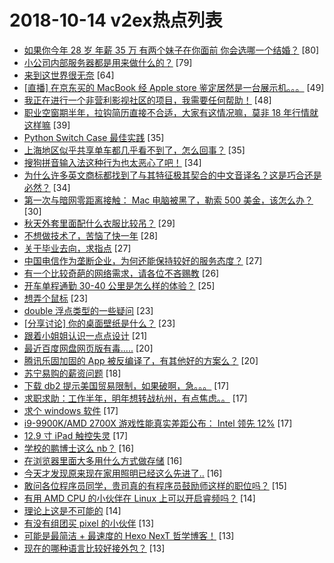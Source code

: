 # 2018-10-14 v2ex热点列表

+ [如果你今年 28 岁 年薪 35 万 有两个妹子在你面前 你会选哪一个结婚？](https://www.v2ex.com/t/497574#reply80) [80]
+ [小公司内部服务器都是用来做什么的？](https://www.v2ex.com/t/497443#reply79) [79]
+ [来到这世界很无奈](https://www.v2ex.com/t/497515#reply64) [64]
+ [[直播] 在京东买的 MacBook 经 Apple store 鉴定居然是一台展示机。。。](https://www.v2ex.com/t/497542#reply49) [49]
+ [我正在进行一个非营利影视社区的项目，我需要任何帮助！](https://www.v2ex.com/t/497529#reply48) [48]
+ [职业空窗期半年，拉钩简历直接不合适，大家有这情况嘛，莫非 18 年行情就这样嘛](https://www.v2ex.com/t/497490#reply39) [39]
+ [Python Switch Case 最佳实践](https://www.v2ex.com/t/497441#reply35) [35]
+ [上海地区似乎共享单车都几乎看不到了，怎么回事？](https://www.v2ex.com/t/497470#reply35) [35]
+ [搜狗拼音输入法这种行为也太恶心了吧！](https://www.v2ex.com/t/497543#reply34) [34]
+ [为什么许多英文商标都找到了与其特征极其契合的中文音译名？这是巧合还是必然？](https://www.v2ex.com/t/497549#reply34) [34]
+ [第一次与暗网零距离接触： Mac 电脑被黑了，勒索 500 美金，该怎么办？](https://www.v2ex.com/t/497568#reply30) [30]
+ [秋天外套里面配什么衣服比较吊？](https://www.v2ex.com/t/497450#reply29) [29]
+ [不想做技术了，苦恼了快一年](https://www.v2ex.com/t/497546#reply28) [28]
+ [关于毕业去向，求指点](https://www.v2ex.com/t/497478#reply27) [27]
+ [中国电信作为垄断企业，为何还能保持较好的服务态度？](https://www.v2ex.com/t/497512#reply27) [27]
+ [有一个比较奇葩的网络需求，请各位不吝赐教](https://www.v2ex.com/t/497454#reply26) [26]
+ [开车单程通勤 30-40 公里是怎么样的体验？](https://www.v2ex.com/t/497561#reply25) [25]
+ [想弄个鼠标](https://www.v2ex.com/t/497438#reply23) [23]
+ [double 浮点类型的一些疑问](https://www.v2ex.com/t/497456#reply23) [23]
+ [[分享讨论] 你的桌面壁纸是什么？](https://www.v2ex.com/t/497499#reply23) [23]
+ [跟着小姐姐认识一点点设计](https://www.v2ex.com/t/497562#reply21) [21]
+ [最近百度网盘网页版有毒.....](https://www.v2ex.com/t/497464#reply20) [20]
+ [腾讯乐固加固的 App 被反编译了，有其他好的方案么？](https://www.v2ex.com/t/497555#reply20) [20]
+ [苏宁易购的薪资问题](https://www.v2ex.com/t/497495#reply18) [18]
+ [下载 db2 提示美国贸易限制，如果破啊，急。。。](https://www.v2ex.com/t/497442#reply17) [17]
+ [求职求助：工作半年，明年想转战杭州，有点焦虑。。](https://www.v2ex.com/t/497447#reply17) [17]
+ [求个 windows 软件](https://www.v2ex.com/t/497483#reply17) [17]
+ [i9-9900K/AMD 2700X 游戏性能真实差距公布： Intel 领先 12%](https://www.v2ex.com/t/497508#reply17) [17]
+ [12.9 寸 iPad 触控失灵](https://www.v2ex.com/t/497540#reply17) [17]
+ [学校的鹏博士这么 nb？](https://www.v2ex.com/t/497517#reply16) [16]
+ [在浏览器里面大多用什么方式做存储](https://www.v2ex.com/t/497523#reply16) [16]
+ [今天才发现原来现在家用照明已经这么先进了..](https://www.v2ex.com/t/497564#reply16) [16]
+ [敢问各位程序员同学，贵司真的有程序员鼓励师这样的职位吗？](https://www.v2ex.com/t/497552#reply15) [15]
+ [有用 AMD CPU 的小伙伴在 Linux 上可以开启睿频吗？](https://www.v2ex.com/t/497488#reply14) [14]
+ [理论上这是不可能的](https://www.v2ex.com/t/497489#reply14) [14]
+ [有没有组团买 pixel 的小伙伴](https://www.v2ex.com/t/497440#reply13) [13]
+ [可能是最简洁 + 最速度的 Hexo NexT 哲学博客！](https://www.v2ex.com/t/497475#reply13) [13]
+ [现在的哪种语言比较好接外包？](https://www.v2ex.com/t/497496#reply13) [13]
